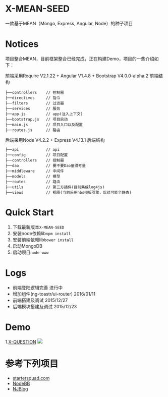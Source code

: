 # X-MEAN-SEED
一款基于MEAN（Mongo, Express, Angular, Node）的种子项目

# Notices

项目整合MEAN，目前框架整合已经完成，正在构建Demo，项目的一些介绍如下：

前端采用Require V2.1.22 + Angular V1.4.8 + Bootstrap V4.0.0-alpha.2
前端结构
```
├──controllers    // 控制器
├──directives     // 指令
├──filters        // 过滤器
├──services       // 服务
├──app.js         // app(注入上下文)
├──bootstrap.js   // 项目启动
├──main.js        // 项目入口以及配置
├──routes.js      // 路由
```

后端采用Node V4.2.2 + Express V4.13.1
后端结构
```
├──api            // api
├──config         // 项目配置
├──controllers    // 控制器
├──dao            // 要不要Dao值得考量
├──middleware     // 中间件
├──models         // 模型
├──routes         // 路由
├──utils          // 第三方插件(目前集成log4js)
├──views          // 视图(当前采用hbs模板引擎，后续可能全静态)
```
# Quick Start

1. 下载最新版本`X-MEAN-SEED`
2. 安装node依赖lib`npm install`
3. 安装前端依赖lib`bower install`
4. 启动MongoDB
5. 启动项目`node www`

# Logs

- 前端登陆逻辑完善 进行中
- 增加组件(ng-toastr/ui-router) 2016/01/11
- 前端搭建及调试 2015/12/27
- 后端模块搭建及调试 2015/12/23

# Demo

1.[X-QUESTION](https://github.com/radishj/X-Zone/tree/master/40_node/03_X-QUESTION)
![](https://github.com/radishj/X-Zone/blob/master/40_node/03_X-QUESTION/public/img/demo2.gif?raw=true)

# 参考下列项目

* [startersquad.com](https://github.com/StarterSquad/startersquad.com "startersquad.com")
* [NodeBB](https://github.com/NodeBB/NodeBB)
* [NJBlog](https://github.com/mz121star/NJBlog)